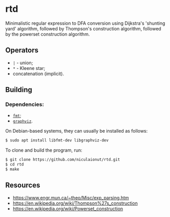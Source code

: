 # rtd

Minimalistic regular expression to DFA conversion using Dijkstra's 'shunting
yard' algorithm, followed by Thompson's construction algorithm, followed by the
powerset construction algorithm.

## Operators

* `|` - union;
* `*` - Kleene star;
* concatenation (implicit).

## Building

### Dependencies:

* [`fmt`](https://fmt.dev/latest/index.html);
* [`graphviz`](https://graphviz.org/docs/library/).

On Debian-based systems, they can usually be installed as follows:

```bash
$ sudo apt install libfmt-dev libgraphviz-dev
```

To clone and build the program, run:

```bash
$ git clone https://github.com/niculaionut/rtd.git
$ cd rtd
$ make
```

## Resources

* https://www.engr.mun.ca/~theo/Misc/exp_parsing.htm
* https://en.wikipedia.org/wiki/Thompson%27s_construction
* https://en.wikipedia.org/wiki/Powerset_construction
